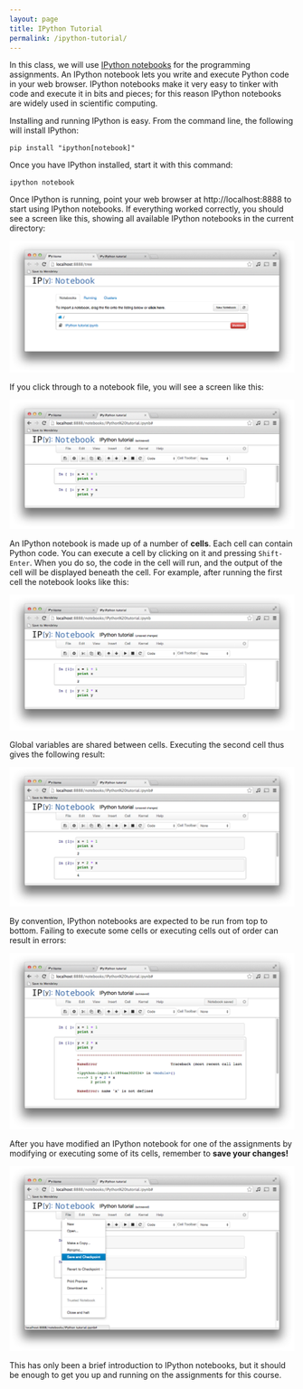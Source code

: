 ```yaml
---
layout: page
title: IPython Tutorial
permalink: /ipython-tutorial/
---
```


In this class, we will use [IPython notebooks](http://ipython.org/) for the
programming assignments. An IPython notebook lets you write and execute Python
code in your web browser. IPython notebooks make it very easy to tinker with
code and execute it in bits and pieces; for this reason IPython notebooks are
widely used in scientific computing.

Installing and running IPython is easy. From the command line, the following
will install IPython:

```
pip install "ipython[notebook]"
```

Once you have IPython installed, start it with this command:

```
ipython notebook
```

Once IPython is running, point your web browser at http://localhost:8888 to
start using IPython notebooks. If everything worked correctly, you should
see a screen like this, showing all available IPython notebooks in the current
directory:

<div class='fig figcenter'>
  <img src='/assets/ipython-tutorial/file-browser.png'>
</div>

If you click through to a notebook file, you will see a screen like this:

<div class='fig figcenter'>
  <img src='/assets/ipython-tutorial/notebook-1.png'>
</div>

An IPython notebook is made up of a number of **cells**. Each cell can contain
Python code. You can execute a cell by clicking on it and pressing `Shift-Enter`.
When you do so, the code in the cell will run, and the output of the cell
will be displayed beneath the cell. For example, after running the first cell
the notebook looks like this:

<div class='fig figcenter'>
  <img src='/assets/ipython-tutorial/notebook-2.png'>
</div>

Global variables are shared between cells. Executing the second cell thus gives
the following result:

<div class='fig figcenter'>
  <img src='/assets/ipython-tutorial/notebook-3.png'>
</div>

By convention, IPython notebooks are expected to be run from top to bottom.
Failing to execute some cells or executing cells out of order can result in
errors:

<div class='fig figcenter'>
  <img src='/assets/ipython-tutorial/notebook-error.png'>
</div>

After you have modified an IPython notebook for one of the assignments by
modifying or executing some of its cells, remember to **save your changes!**

<div class='fig figcenter'>
  <img src='/assets/ipython-tutorial/save-notebook.png'>
</div>

This has only been a brief introduction to IPython notebooks, but it should
be enough to get you up and running on the assignments for this course.
